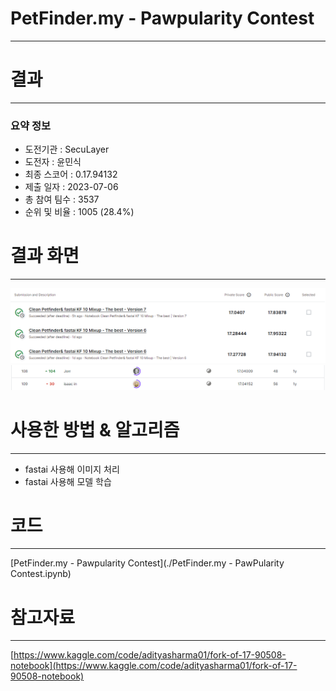 # PetFinder.my - Pawpularity Contest
-----------------------------------
# 결과
-----------------------------------
### 요약 정보
  * 도전기관 : SecuLayer
  * 도전자 : 윤민식
  * 최종 스코어 : 0.17.94132
  * 제출 일자 : 2023-07-06
  * 총 참여 팀수 : 3537
  * 순위 및 비율 : 1005 (28.4%)
# 결과 화면
-----------------------------------
![score](./img/score.PNG)
![rank](./img/rank.PNG)
# 사용한 방법 & 알고리즘
----------------------------------
  * fastai 사용해 이미지 처리
  * fastai 사용해 모델 학습
# 코드
----------------------------------
[PetFinder.my - Pawpularity Contest](./PetFinder.my - PawPularity Contest.ipynb)
# 참고자료
----------------------------------
[https://www.kaggle.com/code/adityasharma01/fork-of-17-90508-notebook](https://www.kaggle.com/code/adityasharma01/fork-of-17-90508-notebook)
